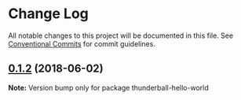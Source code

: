 # Change Log

All notable changes to this project will be documented in this file.
See [Conventional Commits](https://conventionalcommits.org) for commit guidelines.

<a name="0.1.2"></a>
## [0.1.2](https://github.com/angieslist/thunderball.io/compare/v0.1.1...v0.1.2) (2018-06-02)




**Note:** Version bump only for package thunderball-hello-world

